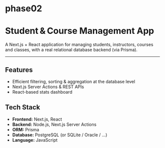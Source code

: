 # phase02

# Student & Course Management App

A Next.js + React application for managing students, instructors, courses and classes, with a real relational database backend (via Prisma).

---

## Features
- Efficient filtering, sorting & aggregation at the database level  
- Next.js Server Actions & REST APIs  
- React-based stats dashboard  

## Tech Stack

- **Frontend:** Next.js, React  
- **Backend:** Node.js, Next.js Server Actions  
- **ORM:** Prisma  
- **Database:** PostgreSQL (or SQLite / Oracle / …)  
- **Language:** JavaScript  

